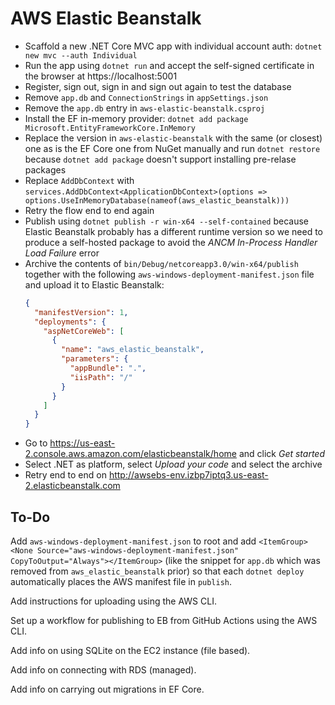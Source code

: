 # AWS Elastic Beanstalk

- Scaffold a new .NET Core MVC app with individual account auth:
  `dotnet new mvc --auth Individual`
- Run the app using `dotnet run` and accept the self-signed certificate in the
  browser at https://localhost:5001
- Register, sign out, sign in and sign out again to test the database
- Remove `app.db` and `ConnectionStrings` in `appSettings.json`
- Remove the `app.db` entry in `aws-elastic-beanstalk.csproj`
- Install the EF in-memory provider:
  `dotnet add package Microsoft.EntityFrameworkCore.InMemory`
- Replace the version in `aws-elastic-beanstalk` with the same (or closest) one
  as is the EF Core one from NuGet manually and run `dotnet restore` because
  `dotnet add package` doesn't support installing pre-relase packages
- Replace `AddDbContext` with
  `services.AddDbContext<ApplicationDbContext>(options => options.UseInMemoryDatabase(nameof(aws_elastic_beanstalk)))`
- Retry the flow end to end again
- Publish using `dotnet publish -r win-x64 --self-contained` because Elastic
  Beanstalk probably has a different runtime version so we need to produce a
  self-hosted package to avoid the *ANCM In-Process Handler Load Failure* error
- Archive the contents of `bin/Debug/netcoreapp3.0/win-x64/publish` together
  with the following `aws-windows-deployment-manifest.json` file and upload it
  to Elastic Beanstalk:
  ```json
  {
    "manifestVersion": 1,
    "deployments": {
      "aspNetCoreWeb": [
        {
          "name": "aws_elastic_beanstalk",
          "parameters": {
            "appBundle": ".",
            "iisPath": "/"
          }
        }
      ]
    }
  }
  ```
- Go to https://us-east-2.console.aws.amazon.com/elasticbeanstalk/home and click
  *Get started*
- Select .NET as platform, select *Upload your code* and select the archive
- Retry end to end on http://awsebs-env.izbp7iptq3.us-east-2.elasticbeanstalk.com

## To-Do

Add `aws-windows-deployment-manifest.json` to root and add
`<ItemGroup><None Source="aws-windows-deployment-manifest.json" CopyToOutput="Always"></ItemGroup>`
(like the snippet for `app.db` which was removed from `aws_elastic_beanstalk` prior)
so that each `dotnet deploy` automatically places the AWS manifest file in `publish`.

Add instructions for uploading using the AWS CLI.

Set up a workflow for publishing to EB from GitHub Actions using the AWS CLI.

Add info on using SQLite on the EC2 instance (file based).

Add info on connecting with RDS (managed).

Add info on carrying out migrations in EF Core.
